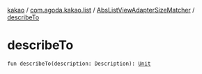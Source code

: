 [kakao](../../index.md) / [com.agoda.kakao.list](../index.md) / [AbsListViewAdapterSizeMatcher](index.md) / [describeTo](./describe-to.md)

# describeTo

`fun describeTo(description: Description): `[`Unit`](https://kotlinlang.org/api/latest/jvm/stdlib/kotlin/-unit/index.html)